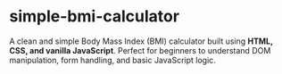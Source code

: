 # simple-bmi-calculator
A clean and simple Body Mass Index (BMI) calculator built using **HTML, CSS, and vanilla JavaScript**.   Perfect for beginners to understand DOM manipulation, form handling, and basic JavaScript logic.
